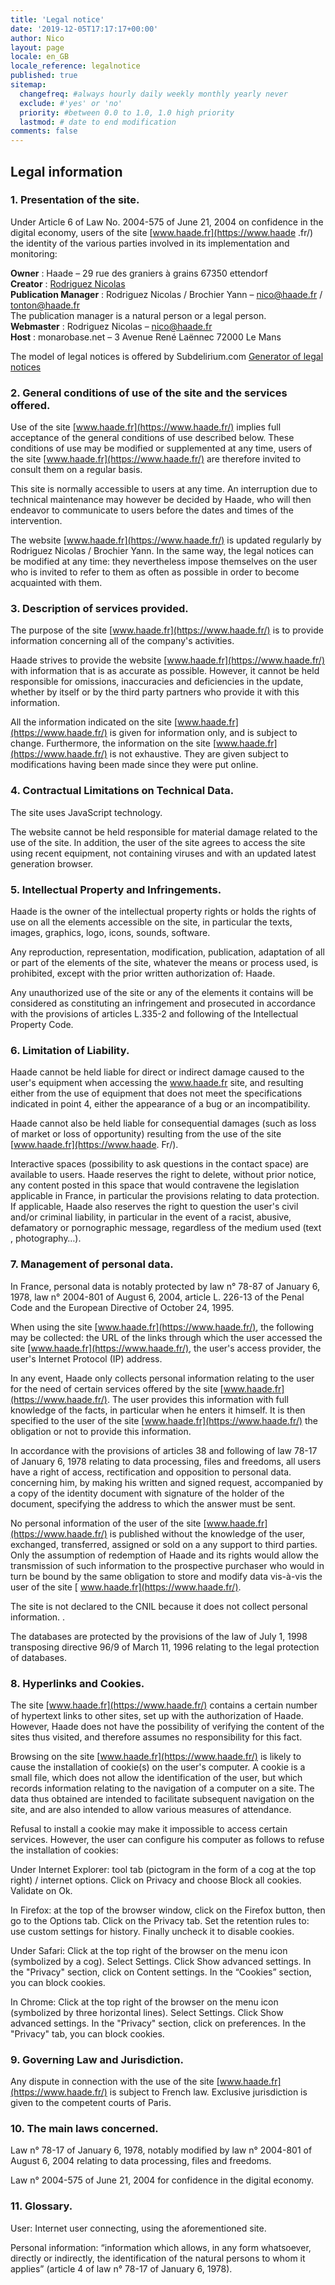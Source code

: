 ```yaml
---
title: 'Legal notice'
date: '2019-12-05T17:17:17+00:00'
author: Nico
layout: page
locale: en_GB
locale_reference: legalnotice
published: true
sitemap:
  changefreq: #always hourly daily weekly monthly yearly never
  exclude: #'yes' or 'no'
  priority: #between 0.0 to 1.0, 1.0 high priority
  lastmod: # date to end modification
comments: false
---
```


## Legal information

### 1. Presentation of the site.

Under Article 6 of Law No. 2004-575 of June 21, 2004 on confidence in the digital economy, users of the site [www.haade.fr](https://www.haade .fr/) the identity of the various parties involved in its implementation and monitoring:

**Owner** : Haade – 29 rue des graniers à grains 67350 ettendorf<br />
**Creator** : [Rodriguez Nicolas](https://www.haade.fr)<br />
**Publication Manager** : Rodriguez Nicolas / Brochier Yann – nico@haade.fr / tonton@haade.fr<br />
The publication manager is a natural person or a legal person.<br />
**Webmaster** : Rodriguez Nicolas – nico@haade.fr<br />
**Host** : monarobase.net – 3 Avenue René Laënnec 72000 Le Mans

The model of legal notices is offered by Subdelirium.com [Generator of legal notices](https://www.subdelirium.com/generateur-de-mentions-legales/)

### 2. General conditions of use of the site and the services offered.

Use of the site [www.haade.fr](https://www.haade.fr/) implies full acceptance of the general conditions of use described below. These conditions of use may be modified or supplemented at any time, users of the site [www.haade.fr](https://www.haade.fr/) are therefore invited to consult them on a regular basis.

This site is normally accessible to users at any time. An interruption due to technical maintenance may however be decided by Haade, who will then endeavor to communicate to users before the dates and times of the intervention.

The website [www.haade.fr](https://www.haade.fr/) is updated regularly by Rodriguez Nicolas / Brochier Yann. In the same way, the legal notices can be modified at any time: they nevertheless impose themselves on the user who is invited to refer to them as often as possible in order to become acquainted with them.

### 3. Description of services provided.

The purpose of the site [www.haade.fr](https://www.haade.fr/) is to provide information concerning all of the company's activities.

Haade strives to provide the website [www.haade.fr](https://www.haade.fr/) with information that is as accurate as possible. However, it cannot be held responsible for omissions, inaccuracies and deficiencies in the update, whether by itself or by the third party partners who provide it with this information.

All the information indicated on the site [www.haade.fr](https://www.haade.fr/) is given for information only, and is subject to change. Furthermore, the information on the site [www.haade.fr](https://www.haade.fr/) is not exhaustive. They are given subject to modifications having been made since they were put online.

### 4. Contractual Limitations on Technical Data.

The site uses JavaScript technology.

The website cannot be held responsible for material damage related to the use of the site. In addition, the user of the site agrees to access the site using recent equipment, not containing viruses and with an updated latest generation browser.

### 5. Intellectual Property and Infringements.

Haade is the owner of the intellectual property rights or holds the rights of use on all the elements accessible on the site, in particular the texts, images, graphics, logo, icons, sounds, software.

Any reproduction, representation, modification, publication, adaptation of all or part of the elements of the site, whatever the means or process used, is prohibited, except with the prior written authorization of: Haade.

Any unauthorized use of the site or any of the elements it contains will be considered as constituting an infringement and prosecuted in accordance with the provisions of articles L.335-2 and following of the Intellectual Property Code.

### 6. Limitation of Liability.

Haade cannot be held liable for direct or indirect damage caused to the user's equipment when accessing the www.haade.fr site, and resulting either from the use of equipment that does not meet the specifications indicated in point 4, either the appearance of a bug or an incompatibility.

Haade cannot also be held liable for consequential damages (such as loss of market or loss of opportunity) resulting from the use of the site [www.haade.fr](https://www.haade. Fr/).

Interactive spaces (possibility to ask questions in the contact space) are available to users. Haade reserves the right to delete, without prior notice, any content posted in this space that would contravene the legislation applicable in France, in particular the provisions relating to data protection. If applicable, Haade also reserves the right to question the user's civil and/or criminal liability, in particular in the event of a racist, abusive, defamatory or pornographic message, regardless of the medium used (text , photography…).

### 7. Management of personal data.

In France, personal data is notably protected by law n° 78-87 of January 6, 1978, law n° 2004-801 of August 6, 2004, article L. 226-13 of the Penal Code and the European Directive of October 24, 1995.

When using the site [www.haade.fr](https://www.haade.fr/), the following may be collected: the URL of the links through which the user accessed the site [www.haade.fr](https://www.haade.fr/), the user's access provider, the user's Internet Protocol (IP) address.

In any event, Haade only collects personal information relating to the user for the need of certain services offered by the site [www.haade.fr](https://www.haade.fr/). The user provides this information with full knowledge of the facts, in particular when he enters it himself. It is then specified to the user of the site [www.haade.fr](https://www.haade.fr/) the obligation or not to provide this information.

In accordance with the provisions of articles 38 and following of law 78-17 of January 6, 1978 relating to data processing, files and freedoms, all users have a right of access, rectification and opposition to personal data. concerning him, by making his written and signed request, accompanied by a copy of the identity document with signature of the holder of the document, specifying the address to which the answer must be sent.

No personal information of the user of the site [www.haade.fr](https://www.haade.fr/) is published without the knowledge of the user, exchanged, transferred, assigned or sold on a any support to third parties. Only the assumption of redemption of Haade and its rights would allow the transmission of such information to the prospective purchaser who would in turn be bound by the same obligation to store and modify data vis-à-vis the user of the site [ www.haade.fr](https://www.haade.fr/).

The site is not declared to the CNIL because it does not collect personal information. .

The databases are protected by the provisions of the law of July 1, 1998 transposing directive 96/9 of March 11, 1996 relating to the legal protection of databases.

### 8. Hyperlinks and Cookies.

The site [www.haade.fr](https://www.haade.fr/) contains a certain number of hypertext links to other sites, set up with the authorization of Haade. However, Haade does not have the possibility of verifying the content of the sites thus visited, and therefore assumes no responsibility for this fact.

Browsing on the site [www.haade.fr](https://www.haade.fr/) is likely to cause the installation of cookie(s) on the user's computer. A cookie is a small file, which does not allow the identification of the user, but which records information relating to the navigation of a computer on a site. The data thus obtained are intended to facilitate subsequent navigation on the site, and are also intended to allow various measures of attendance.

Refusal to install a cookie may make it impossible to access certain services. However, the user can configure his computer as follows to refuse the installation of cookies:

Under Internet Explorer: tool tab (pictogram in the form of a cog at the top right) / internet options. Click on Privacy and choose Block all cookies. Validate on Ok.

In Firefox: at the top of the browser window, click on the Firefox button, then go to the Options tab. Click on the Privacy tab.
Set the retention rules to: use custom settings for history. Finally uncheck it to disable cookies.

Under Safari: Click at the top right of the browser on the menu icon (symbolized by a cog). Select Settings. Click Show advanced settings. In the "Privacy" section, click on Content settings. In the “Cookies” section, you can block cookies.

In Chrome: Click at the top right of the browser on the menu icon (symbolized by three horizontal lines). Select Settings. Click Show advanced settings. In the "Privacy" section, click on preferences. In the "Privacy" tab, you can block cookies.

### 9. Governing Law and Jurisdiction.

Any dispute in connection with the use of the site [www.haade.fr](https://www.haade.fr/) is subject to French law. Exclusive jurisdiction is given to the competent courts of Paris.

### 10. The main laws concerned.

Law n° 78-17 of January 6, 1978, notably modified by law n° 2004-801 of August 6, 2004 relating to data processing, files and freedoms.

Law n° 2004-575 of June 21, 2004 for confidence in the digital economy.

### 11. Glossary.

User: Internet user connecting, using the aforementioned site.

Personal information: “information which allows, in any form whatsoever, directly or indirectly, the identification of the natural persons to whom it applies” (article 4 of law n° 78-17 of January 6, 1978).
